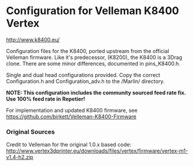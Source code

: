 # Configuration for Velleman K8400 Vertex
http://www.k8400.eu/

Configuration files for the K8400, ported upstream from the official Velleman firmware.
Like it's predecessor, (K8200), the K8400 is a 3Drag clone. There are some minor differences, documented in pins_K8400.h.

Single and dual head configurations provided. Copy the correct Configuration.h and Configuration_adv.h to the /Marlin/ directory.

**NOTE: This configuration includes the community sourced feed rate fix. Use 100% feed rate in Repetier!**

For implementation and updated K8400 firmware, see https://github.com/birkett/Velleman-K8400-Firmware

### Original Sources
Credit to Velleman for the original 1.0.x based code:<br />
http://www.vertex3dprinter.eu/downloads/files/vertex/firmware/vertex-m1-v1.4-h2.zip
